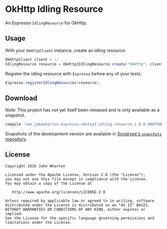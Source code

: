 OkHttp Idling Resource
======================

An Espresso `IdlingResource` for OkHttp.



Usage
-----

With your `OkHttpClient` instance, create an idling resource:
```java
OkHttpClient client = // ...
IdlingResource resource = OkHttp3IdlingResource.create("OkHttp", client);
```

Register the idling resource with `Espresso` before any of your tests.
```java
Espresso.registerIdlingResources(resource);
```



Download
--------

Note: This project has not yet itself been released and is only available as a snapshot.

```groovy
compile 'com.jakewharton.espresso:okhttp3-idling-resource:1.0.0-SNAPSHOT'
```

Snapshots of the development version are available in [Sonatype's `snapshots` repository][snap].



License
-------

    Copyright 2016 Jake Wharton

    Licensed under the Apache License, Version 2.0 (the "License");
    you may not use this file except in compliance with the License.
    You may obtain a copy of the License at

       http://www.apache.org/licenses/LICENSE-2.0

    Unless required by applicable law or agreed to in writing, software
    distributed under the License is distributed on an "AS IS" BASIS,
    WITHOUT WARRANTIES OR CONDITIONS OF ANY KIND, either express or implied.
    See the License for the specific language governing permissions and
    limitations under the License.





 [snap]: https://oss.sonatype.org/content/repositories/snapshots/
